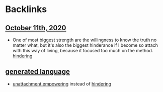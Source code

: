 
# Backlinks
## [October 11th, 2020](<October 11th, 2020.md>)
- One of most biggest strength are the willingness to know the truth no matter what, but it's also the biggest hinderance if I become so attach with this way of living, because it focused too much on the method. [hindering](<hindering.md>)

## [generated language](<generated language.md>)
- [unattachment empowering](<unattachment empowering.md>) instead of [hindering](<hindering.md>)

